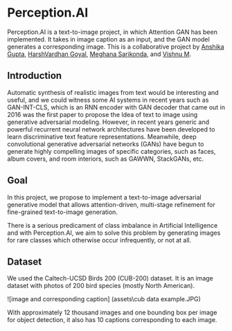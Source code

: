 # Perception.AI

Perception.AI is a text-to-image project, in which Attention GAN has been implemented. It takes in image caption as an input, and the GAN model generates a corresponding image. This is a collaborative project by [Anshika Gupta](https://github.com/iamanshika), [HarshVardhan Goyal](https://github.com/HarshVardhanGoyal), [Meghana Sarikonda](https://github.com/meghanasarikonda), and [Vishnu M](https://github.com/vishnu701).

## Introduction

Automatic synthesis of realistic images from text would be interesting and useful, and we could witness some AI systems in recent years such as GAN-INT-CLS, which is an RNN encoder with GAN decoder that came out in 2016 was the first paper to propose the Idea of text to image using generative adversarial modeling. However, in recent years generic and powerful recurrent neural network architectures have been developed to learn discriminative text feature representations. Meanwhile, deep convolutional generative adversarial networks (GANs) have begun to generate highly compelling images of specific categories, such as faces, album covers, and room interiors, such as GAWWN, StackGANs, etc.

## Goal

In this project, we propose to implement a text-to-image adversarial generative model that allows attention-driven, multi-stage refinement for fine-grained text-to-image generation. 

There is a serious predicament of class imbalance in Artificial Intelligence and with Perception.AI, we aim to solve this problem by generating images for rare classes which otherwise occur infrequently, or not at all.

## Dataset

We used the Caltech-UCSD Birds 200 (CUB-200) dataset. It is an image dataset with photos of 200 bird species (mostly North American).

![image and corresponding caption] (assets\cub data example.JPG)

With approximately 12 thousand images and one bounding box per image for object detection, it also has 10 captions corresponding to each image.

